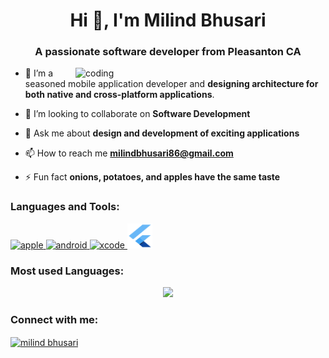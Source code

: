 <h1 align="center">Hi 👋, I'm Milind Bhusari</h1>
<h3 align="center">A passionate software developer from Pleasanton CA</h3>
<img align="right" alt="coding" width="400" src="https://cdn.dribbble.com/users/1162077/screenshots/3848914/programmer.gif">

- 🌱 I’m a seasoned mobile application developer and **designing architecture for both native and cross-platform applications**.

- 👯 I’m looking to collaborate on **Software Development**

- 💬 Ask me about **design and development of exciting applications**

- 📫 How to reach me **milindbhusari86@gmail.com**

- ⚡ Fun fact **onions, potatoes, and apples have the same taste**

<h3 align="left">Languages and Tools:</h3>
<p align="left"> <a href="https://angular.io" target="_blank" rel="noreferrer"> <img src="https://cdna.iconscout.com/img/apple.1467727.svg" alt="apple" width="40" height="40"/> </a> <a href="https://www.cprogramming.com/" target="_blank" rel="noreferrer"> <img src="https://cdn.iconscout.com/icon/free/png-512/free-android-206-675862.png?f=avif&w=512" alt="android" width="40" height="40"/> </a> <a href="https://www.w3schools.com/cpp/" target="_blank" rel="noreferrer"> <img src="https://cdn.iconscout.com/icon/free/png-512/free-xcode-3629761-3030812.png?f=avif&w=512" alt="xcode" width="40" height="40"/> </a> 
<a href="https://www.w3schools.com/cpp/" target="_blank" rel="noreferrer"> <img src="https://raw.githubusercontent.com/dnfield/flutter_svg/7d374d7107561cbd906d7c0ca26fef02cc01e7c8/example/assets/flutter_logo.svg?sanitize=true" alt="flutter" width="40" height="40"/> </a></p>

<h3 align="left">Most used Languages:</h3>
<p align="center">
<a href="https://github.com/anuraghazra/github-readme-stats">
 <img src="https://github-readme-stats.vercel.app/api/top-langs/?username=mbhusari&layout=compact&theme=radical"/></a>
</p>

<h3 align="left">Connect with me:</h3>
<p align="left">
<a href="https://linkedin.com/in/milindbhusari" target="blank"><img align="center" src="https://raw.githubusercontent.com/rahuldkjain/github-profile-readme-generator/master/src/images/icons/Social/linked-in-alt.svg" alt="milind bhusari" height="30" width="40" /></a>
</p>
